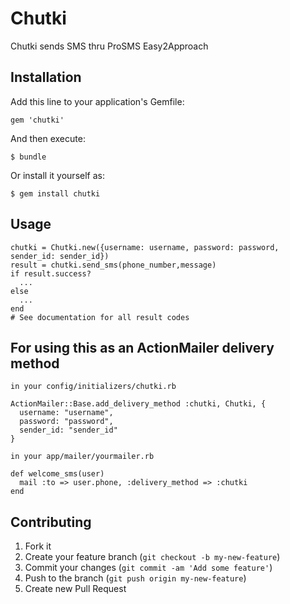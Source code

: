 # Chutki

Chutki sends SMS thru ProSMS Easy2Approach

## Installation

Add this line to your application's Gemfile:

    gem 'chutki'

And then execute:

    $ bundle

Or install it yourself as:

    $ gem install chutki

## Usage

    chutki = Chutki.new({username: username, password: password, sender_id: sender_id})
    result = chutki.send_sms(phone_number,message)
    if result.success?
      ...
    else
      ...
    end
    # See documentation for all result codes

## For using this as an ActionMailer delivery method

    in your config/initializers/chutki.rb

    ActionMailer::Base.add_delivery_method :chutki, Chutki, {
      username: "username",
      password: "password",
      sender_id: "sender_id"
    }

    in your app/mailer/yourmailer.rb

    def welcome_sms(user)
      mail :to => user.phone, :delivery_method => :chutki
    end

## Contributing

1. Fork it
2. Create your feature branch (`git checkout -b my-new-feature`)
3. Commit your changes (`git commit -am 'Add some feature'`)
4. Push to the branch (`git push origin my-new-feature`)
5. Create new Pull Request
